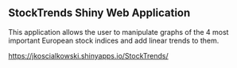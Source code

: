 ## StockTrends Shiny Web Application

This application allows the user to manipulate graphs of the 4 most important European stock indices and add linear trends to them.

<https://jkoscialkowski.shinyapps.io/StockTrends/>